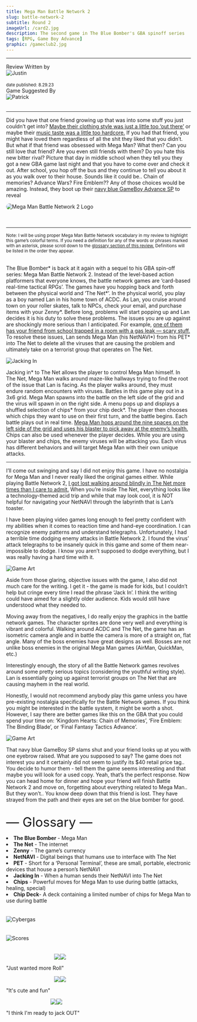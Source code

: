 ```yaml
---
title: Mega Man Battle Network 2
slug: battle-network-2
subtitle: Round 2
imageUrl: /card2.jpg
description: The second game in The Blue Bomber's GBA spinoff series
tags: [RPG, Game Boy Advance]
graphic: /gameclub2.jpg
---
```

---
<div class="reviewinfo">
	
<div style=""><span>Review Written by</span>
<div class="reviewimg"><img src="/reviews/reviewjustin.png"
alt="Justin"/> </div><br>
<sub>date published: 8.29.23</sub></div>

<div style=""><span>Game Suggested By</span>
<div class="reviewimg"><img src="/reviews/reviewpatrick.png"
alt="Patrick"/> </div><br></div>

</div>

---

Did you have that one friend growing up that was into some stuff you just couldn’t get into? [Maybe their clothing style was just a little too ‘out there’](/reviews/battlenetwork2/clothing.jpg) or maybe their [music taste was a little too hardcore.](/reviews/battlenetwork2/music.jpg) If you had that friend, you might have loved them regardless of all the shit they liked that you didn’t. But what if that friend was obsessed with Mega Man? What then? Can you still love that friend? Are you even still friends with them? Do you hate this new bitter rival? Picture that day in middle school when they tell you they got a new GBA game last night and that you have to come over and check it out. After school, you hop off the bus and they continue to tell you about it as you walk over to their house. Sounds like it could be.. Chain of memories? Advance Wars? Fire Emblem?? Any of those choices would be amazing. Instead, they boot up their [navy blue GameBoy Advance SP](/reviews/battlenetwork2/gbasp.png) to reveal 
<div class="reviewlogo"><img src="/reviews/battlenetwork2/logo.gif"
alt="Mega Man Battle Network 2 Logo" style="border-radius: 20px;"/></div><br><br />

---

<sub>Note: I will be using proper Mega Man Battle Network vocabulary in my review to highlight this game’s colorful terms. If you need a definition for any of the words or phrases marked with an asterisk, please scroll down to the <a href="#glossary">glossary section of this review.</a> Definitions will be listed in the order they appear.</sub><br><br>

The Blue Bomber\* is back at it again with a sequel to his GBA spin-off series: Mega Man Battle Network 2. Instead of the level-based action platformers that everyone knows, the battle network games are ‘card-based real-time tactical RPGs’. The games have you hopping back and forth between the physical world and ‘The Net\*’. In the physical world, you play as a boy named Lan in his home town of ACDC. As Lan, you cruise around town on your roller skates, talk to NPCs, check your email, and purchase items with your Zenny\*. Before long, problems will start popping up and Lan decides it is his duty to solve these problems. The issues you are up against are shockingly more serious than I anticipated. For example, [one of them has your friend from school trapped in a room with a gas leak — scary stuff.](/reviews/battlenetwork2/gasleak.png) To resolve these issues, Lan sends Mega Man (his NetNAVI\*) from his PET\* into The Net to delete all the viruses that are causing the problem and ultimately take on a terrorist group that operates on The Net.
<div class="reviewsplit"><img src="/reviews/battlenetwork2/jackin.gif"
alt="Jacking In" /><div>

Jacking in\* to The Net allows the player to control Mega Man himself. In The Net, Mega Man walks around maze-like hallways trying to find the root of the issue that Lan is facing. As the player walks around, they must endure random encounters with viruses. Battles in this game play out in a 3x6 grid. Mega Man spawns into the battle on the left side of the grid and the virus will spawn in on the right side. A menu pops up and displays a shuffled selection of chips\* from your chip deck\*. The player then chooses which chips they want to use on their first turn, and the battle begins. Each battle plays out in real time. [Mega Man hops around the nine spaces on the left side of the grid and uses his blaster to pick away at the enemy’s health.](/reviews/battlenetwork2/battle.gif) Chips can also be used whenever the player decides. While you are using your blaster and chips, the enemy viruses will be attacking you. Each virus has different behaviors and will target Mega Man with their own unique attacks. 

---

I’ll come out swinging and say I did not enjoy this game. I have no nostalgia for Mega Man and I never really liked the original games either. While playing Battle Network 2, [I got lost walking around blindly in The Net more times than I care to admit.](/reviews/battlenetwork2/lost.gif) When you’re inside The Net, everything looks like a technology-themed acid trip and while that may look cool, it is NOT helpful for navigating your NetNAVI through the labyrinth that is Lan’s toaster. 

I have been playing video games long enough to feel pretty confident with my abilities when it comes to reaction time and hand-eye coordination. I can recognize enemy patterns and understand telegraphs. Unfortunately, I had a terrible time dodging enemy attacks in Battle Network 2. I found the virus’ attack telegraphs to be insanely quick in this game and some of them near-impossible to dodge. I know you aren’t supposed to dodge everything, but I was really having a hard time with it. 
<div class="reviewsplit"><img src="/reviews/battlenetwork2/art2.jpg"
alt="Game Art" /><div>

Aside from those glaring, objective issues with the game, I also did not much care for the writing. I get it - the game is made for kids, but I couldn’t help but cringe every time I read the phrase ‘Jack In’. I think the writing could have aimed for a slightly older audience. Kids would still have understood what they needed to.

Moving away from the negatives, I do really enjoy the graphics in the battle network games. The character sprites are done very well and everything is vibrant and colorful. Walking around ACDC and The Net, the game has an isometric camera angle and in battle the camera is more of a straight on, flat angle. Many of the boss enemies have great designs as well. Bosses are not unlike boss enemies in the original Mega Man games (AirMan, QuickMan, etc.)

Interestingly enough, the story of all the Battle Network games revolves around some pretty serious topics (considering the youthful writing style). Lan is essentially going up against terrorist groups on The Net that are causing mayhem in the real world. 

Honestly, I would not recommend anybody play this game unless you have pre-existing nostalgia specifically for the Battle Network games. If you think you might be interested in the battle system, it might be worth a shot. However, I say there are better games like this on the GBA that you could spend your time on: ‘Kingdom Hearts: Chain of Memories’, ‘Fire Emblem: The Binding Blade’, or ‘Final Fantasy Tactics Advance’.<br>
<div class="reviewsplit"><img src="/reviews/battlenetwork2/art.png"
alt="Game Art"/><div>

That navy blue GameBoy SP slams shut and your friend looks up at you with one eyebrow raised. What are you supposed to say? The game does not interest you and it certainly did not seem to justify its $40 retail price tag.. You decide to humor them - tell them the game seems interesting and that maybe you will look for a used copy. Yeah, that’s the perfect response. Now you can head home for dinner and hope your friend will finish Battle Network 2 and move on, forgetting about everything related to Mega Man.. But they won’t.. You know deep down that this friend is lost. They have strayed from the path and their eyes are set on the blue bomber for good.<br><br>

<a id="glossary" style="font-size: 35px;">— Glossary —</a>
<li><b><a>The Blue Bomber</a></b> - Mega Man
<li><b><a>The Net</a></b> - The internet
<li><b><a>Zenny</a></b> - The game’s currency
<li><b><a>NetNAVI</a></b> - Digital beings that humans use to interface with The Net
<li><b><a>PET</a></b> - Short for a ‘Personal Terminal’, these are small, portable, electronic devices that house a person’s NetNAVI
<li><b><a>Jacking In</a></b> - When a human sends their NetNAVI into The Net
<li><b><a>Chips</a></b> - Powerful moves for Mega Man to use during battle (attacks, healing, special)
<li><b><a>Chip Deck</a></b>- A deck containing a limited number of chips for Mega Man to use during battle</li><br><br>

<div class="reviewsplit"><img src="/reviews/battlenetwork2/cybergas.gif"
alt="Cybergas"/><div>
<br><br>

<div class="reviewsplit"><img src="/reviews/scores/scoresoutline.png"
alt="Scores" /><div>

<br>
<br>

<div class="scores" style=" width: 100%;">
	 
<div class="stars"><img src="/reviews/reviewjustin.png" style="margin-left: 26%;"><img src="/reviews/scores/2star.png"><p>"Just wanted more Roll"</p></div>

<div class="cstars"><img src="/reviews/reviewcullen.png" style="margin-left: 26%;"><img src="/reviews/scores/2star.png"><p>"It's cute and fun"</p></div>

<div class="pstars"><img src="/reviews/reviewpatrick.png" style="margin-left: 24%;"><img src="/reviews/scores/2star.png"><p>"I think I'm ready to jack OUT"</p></div>

</div>
